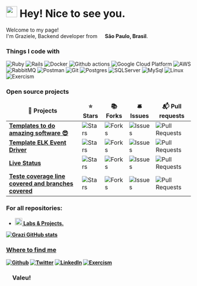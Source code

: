 <h1><img src="https://emojis.slackmojis.com/emojis/images/1643514139/978/conga_parrot.gif?1643514139" width="30"/> Hey! Nice to see you.</h1>


<p>Welcome to my page! </br> I'm Graziele, Backend developer from <img src="https://cdn-icons-png.flaticon.com/512/197/197386.png" width="13"/> <b>São Paulo, Brasil</b>.

<h3>Things I code with</h3>
<p>
  <img alt="Ruby" src="https://img.shields.io/badge/Ruby-CC342D?style=flat-square&logo=ruby&logoColor=white" />
  <img alt="Rails" src="https://img.shields.io/badge/Ruby_on_Rails-CC0000?style=flat-square&logo=ruby-on-rails&logoColor=white" /> 
  <img alt="Docker" src="https://img.shields.io/badge/-Docker-46a2f1?style=flat-square&logo=docker&logoColor=white" />
  <img alt="Github actions" src="https://img.shields.io/badge/-Github_Actions-2088FF?style=flat-square&logo=github-actions&logoColor=white" />
  <img alt="Google Cloud Platform" src="https://img.shields.io/badge/-Google_Cloud_Platform-1a73e8?style=flat-square&logo=google-cloud&logoColor=white" />
  <img alt="AWS" src="https://img.shields.io/badge/Amazon_AWS-232F3E?style=flat-square&logo=amazon-aws&logoColor=white" />
  <img alt="RabbitMQ" src="https://img.shields.io/badge/Rabbitmq-FF6600?style=flat-square&logo=rabbitmq&logoColor=white" />
  <img alt="Postman" src="https://img.shields.io/badge/Postman-FF6C37?style=flat-square&logo=postman&logoColor=white" />
  <img alt="Git" src="https://img.shields.io/badge/-Git-F05032?style=flat-square&logo=git&logoColor=white" />
  <img alt="Postgres" src="https://img.shields.io/badge/postgres-%23316192.svg?style=flat-square&logo=postgresql&logoColor=white" />
  <img alt="SQLServer" src="https://img.shields.io/badge/Microsoft%20SQL%20Sever-CC2927?style=flat-square&logo=microsoft%20sql%20server&logoColor=white" />
  <img alt="MySql" src="https://img.shields.io/badge/mysql-%2300f.svg?style=flat-square&logo=mysql&logoColor=white" />
  <img alt="Linux" src="https://img.shields.io/badge/Linux-E34F26?style=flat-square&logo=linux&logoColor=white" />
  <img alt="Exercism" src="https://img.shields.io/badge/Exercism-009CAB?style=flat-square&logo=exercism&logoColor=white" />
</p>
<h3>Open source projects</h3>
<table>
  <thead align="center">
    <tr border: none;>
      <td><b>🎁 Projects</b></td>
      <td><b>⭐ Stars</b></td>
      <td><b>📚 Forks</b></td>
      <td><b>🛎 Issues</b></td>
      <td><b>📬 Pull requests</b></td>
    </tr>
  </thead>
  <tbody>
    <tr>
      <td><a href="https://github.com/grazielevasconcelos/templates"><b>Templates to do amazing software 😎</b></a></td>
      <td><img alt="Stars" src="https://img.shields.io/github/stars/grazielevasconcelos/templates?style=flat-square&labelColor=343b41"/></td>
      <td><img alt="Forks" src="https://img.shields.io/github/forks/grazielevasconcelos/templates?style=flat-square&labelColor=343b41"/></td>
      <td><img alt="Issues" src="https://img.shields.io/github/issues/grazielevasconcelos/templates?style=flat-square&labelColor=343b41"/></td>
      <td><img alt="Pull Requests" src="https://img.shields.io/github/issues-pr/grazielevasconcelos/templates?style=flat-square&labelColor=343b41"/></td>
    </tr>
    <tr>
      <td><a href="https://github.com/grazielevasconcelos/template_elk_event_driver"><b>Template ELK Event Driver</b></a></td>
      <td><img alt="Stars" src="https://img.shields.io/github/stars/grazielevasconcelos/template_elk_event_driver?style=flat-square&labelColor=343b41"/></td>
      <td><img alt="Forks" src="https://img.shields.io/github/forks/grazielevasconcelos/template_elk_event_driver?style=flat-square&labelColor=343b41"/></td>
      <td><img alt="Issues" src="https://img.shields.io/github/issues/grazielevasconcelos/template_elk_event_driver?style=flat-square&labelColor=343b41"/></td>
      <td><img alt="Pull Requests" src="https://img.shields.io/github/issues-pr/grazielevasconcelos/template_elk_event_driver?style=flat-square&labelColor=343b41"/></td>
    </tr>
	  <tr>
      <td><a href="https://github.com/grazielevasconcelos/lab-status"><b>Live Status</b></a></td>
      <td><img alt="Stars" src="https://img.shields.io/github/stars/grazielevasconcelos/lab-status?style=flat-square&labelColor=343b41"/></td>
      <td><img alt="Forks" src="https://img.shields.io/github/forks/grazielevasconcelos/lab-status?style=flat-square&labelColor=343b41"/></td>
      <td><img alt="Issues" src="https://img.shields.io/github/issues/grazielevasconcelos/lab-status?style=flat-square&labelColor=343b41"/></td>
      <td><img alt="Pull Requests" src="https://img.shields.io/github/issues-pr/grazielevasconcelos/lab-status?style=flat-square&labelColor=343b41"/></td>
    </tr>
    <tr>
      <td><a href="https://github.com/grazielevasconcelos/lab_coverage"><b>Teste coverage line covered and branches covered</b></a></td>
      <td><img alt="Stars" src="https://img.shields.io/github/stars/grazielevasconcelos/lab_coverage?style=flat-square&labelColor=343b41"/></td>
      <td><img alt="Forks" src="https://img.shields.io/github/forks/grazielevasconcelos/lab_coverage?style=flat-square&labelColor=343b41"/></td>
      <td><img alt="Issues" src="https://img.shields.io/github/issues/grazielevasconcelos/lab_coverage?style=flat-square&labelColor=343b41"/></td>
      <td><img alt="Pull Requests" src="https://img.shields.io/github/issues-pr/grazielevasconcelos/lab_coverage?style=flat-square&labelColor=343b41"/></td>
    </tr>
  </tbody>
</table>
<h3>For all repositories:</h3>
<ul>
  <li><a href="https://github.com/grazielevasconcelos?tab=repositories"><b><img src="https://emojipedia-us.s3.dualstack.us-west-1.amazonaws.com/thumbs/240/apple/237/fire_1f525.png" width="20" alt="new" /> Labs & Projects.</i></li>
</ul>

![Grazi GitHub stats](https://github-readme-stats.vercel.app/api?username=grazielevasconcelos&theme=nord&show_icons=true)

<h3>Where to find me</h3>
<p><a href="https://github.com/grazielevasconcelos" target="_blank"><img alt="Github" src="https://img.shields.io/badge/GitHub-%2312100E.svg?&style=flat-square&logo=Github&logoColor=white" /></a> <a href="https://twitter.com/vasconcelos_gra" target="_blank"><img alt="Twitter" src="https://img.shields.io/badge/twitter-%231DA1F2.svg?&style=flat-square&logo=twitter&logoColor=white" /></a> <a href="https://www.linkedin.com/in/grazielevasconcelos/" target="_blank"><img alt="LinkedIn" src="https://img.shields.io/badge/linkedin-%230077B5.svg?&style=flat-square&logo=linkedin&logoColor=white" /></a> <a href="https://exercism.org/profiles/grazielevasconcelos" target="_blank"><img alt="Exercism" src="https://img.shields.io/badge/Exercism-009CAB?style=flat-square&logo=exercism&logoColor=white" /></a> </p>

<h3><img src="https://cdn-icons-png.flaticon.com/512/197/197386.png" width="13"/> Valeu!</h3>
